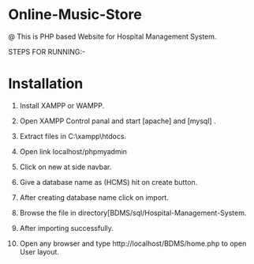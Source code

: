 # Online-Music-Store

@ This is PHP based Website for Hospital Management System.

STEPS FOR RUNNING:-
# Installation

1. Install XAMPP or WAMPP.

2. Open XAMPP Control panal and start [apache] and [mysql] .
       
3. Extract files in C:\xampp\htdocs.

4. Open link localhost/phpmyadmin

5. Click on new at side navbar.

6. Give a database name as (HCMS) hit on create button.

7. After creating database name click on import.

8. Browse the file in directory[BDMS/sql/Hospital-Management-System.

9. After importing successfully.

10. Open any browser and type http://localhost/BDMS/home.php to open User layout.
